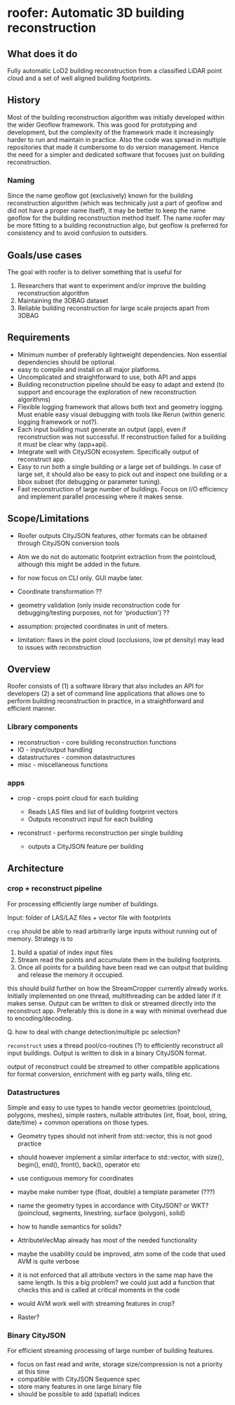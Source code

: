 # roofer: Automatic 3D building reconstruction

## What does it do

Fully automatic LoD2 building reconstruction from a classified LiDAR point cloud and a set of well aligned building footprints.

## History
Most of the building reconstruction algorithm was initially developed within the wider Geoflow framework. This was good for prototyping and development, but the complexity of the framework made it increasingly harder to run and maintain in practice. Also the code was spread in multiple repositories that made it cumbersome to do version management. Hence the need for a simpler and dedicated software that focuses just on building reconstruction.

### Naming
Since the name geoflow got (exclusively) known for the building reconstruction algorithm (which was technically just a part of geoflow and did not have a proper name itself), it may be better to keep the name geoflow for the building reconstruction method itself. The name roofer may be more fitting to a building reconstruction algo, but geoflow is preferred for consistency and to avoid confusion to outsiders.

## Goals/use cases
The goal with roofer is to deliver something that is useful for

1. Researchers that want to experiment and/or improve the building reconstruction algorithm
2. Maintaining the 3DBAG dataset
3. Reliable building reconstruction for large scale projects apart from 3DBAG

## Requirements
* Minimum number of preferably lightweight dependencies. Non essential dependencies should be optional.
* easy to compile and install on all major platforms.
* Uncomplicated and straightforward to use, both API and apps
* Building reconstruction pipeline should be easy to adapt and extend (to support and encourage the exploration of new reconstruction algorithms)
* Flexible logging framework that allows both text and geometry logging. Must enable easy visual debugging with tools like Rerun (within generic logging framework or not?).
* Each input building must generate an output (app), even if reconstruction was not successful. If reconstruction failed for a building it must be clear why (app+api).
* Integrate well with CityJSON ecosystem. Specifically output of reconstruct app.
* Easy to run both a single building or a large set of buildings. In case of large set, it should also be easy to pick out and inspect one building or a bbox subset (for debugging or parameter tuning).
* Fast reconstruction of large number of buildings. Focus on I/O efficiency and implement parallel processing where it makes sense.

## Scope/Limitations
* Roofer outputs CityJSON features, other formats can be obtained through CityJSON conversion tools
* Atm we do not do automatic footprint extraction from the pointcloud, although this might be added in the future.
* for now focus on CLI only. GUI maybe later.
* Coordinate transformation ??
* geometry validation (only inside reconstruction code for debugging/testing purposes, not for 'production') ??

* assumption: projected coordinates in unit of meters. 
* limitation: flaws in the point cloud (occlusions, low pt density) may lead to issues with reconstruction

## Overview

Roofer consists of (1) a software library that also includes an API for developers (2) a set of command line applications that allows one to perform building reconstruction in practice, in a straightforward and efficient manner.

### Library components
* reconstruction - core building reconstruction functions
* IO - input/output handling
* datastructures - common datastructures
* misc - miscellaneous functions

### apps

* crop - crops point cloud for each building
  * Reads LAS files and list of building footprint vectors
  * Outputs reconstruct input for each building 

* reconstruct - performs reconstruction per single building
  * outputs a CityJSON feature per building

## Architecture

### crop + reconstruct pipeline
For processing efficiently large number of buildings.

Input: folder of LAS/LAZ files + vector file with footprints

`crop` should be able to read arbitrarily large inputs without running out of memory. Strategy is to 
1. build a spatial of index input files
2. Stream read the points and accumulate them in the building footprints.
3. Once all points for a building have been read we can output that building and release the memory it occupied.

this should build further on how the StreamCropper currently already works. Initially implemented on one thread, multithreading can be added later if it makes sense. Output can be written to disk or streamed directly into the reconstruct app. Preferably this is done in a way with minimal overhead due to encoding/decoding.

Q. how to deal with change detection/multiple pc selection?

`reconstruct` uses a thread pool/co-routines (?) to efficiently reconstruct all input buildings. Output is written to disk in a binary CityJSON format.

output of reconstruct could be streamed to other compatible applications for format conversion, enrichment with eg party walls, tiling etc.

### Datastructures
Simple and easy to use types to handle vector geometries (pointcloud, polygons, meshes), simple rasters, nullable attributes (int, float, bool, string, date/time) + common operations on those types.

* Geometry types should not inherit from std::vector, this is not good practice
* should however implement a similar interface to std::vector, with size(), begin(), end(), front(), back(), operator[]() etc
* use contiguous memory for coordinates
* maybe make number type (float, double) a template parameter (???)
* name the geometry types in accordance with CityJSON? or WKT? (poincloud, segments, linestring, surface (polygon), solid)
* how to handle semantics for solids?

* AttributeVecMap already has most of the needed functionality
* maybe the usability could be improved, atm some of the code that used AVM is quite verbose
* it is not enforced that all attribute vectors in the same map have the same length. Is this a big problem? we could just add a function that checks this and is called at critical moments in the code
* would AVM work well with streaming features in crop?

* Raster?

### Binary CityJSON
For efficient streaming processing of large number of building features.

* focus on fast read and write, storage size/compression is not a priority at this time
* compatible with CityJSON Sequence spec
* store many features in one large binary file
* should be possible to add (spatial) indices

